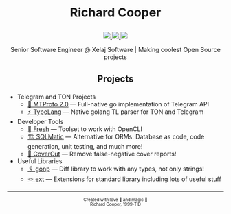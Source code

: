 # <p align="center">Richard Cooper</p>

<p align="center">
<a href="https://www.linkedin.com/in/quenbyako/">
<img src="https://img.shields.io/badge/linkedin-profile-0077b5?labelColor=27303B&logo=linkedin&style=for-the-badge">
</a>
<a href="https://t.me/quenbyako">
<img src="https://img.shields.io/badge/telegram-quenbyako-0088cc?labelColor=27303B&logo=telegram&style=for-the-badge">
</a>
<a href="https://twitch.tv/teamsmiletv">
<img src="https://img.shields.io/badge/twitch-teamsmiletv-6441a5?labelColor=27303b&logo=twitch&style=for-the-badge">
</a>
</p>

<p align="center">Senior Software Engineer @ Xelaj Software | Making coolest Open Source projects</p>

## <p align="center">Projects</p>

- Telegram and TON Projects
  - [🦋 MTProto 2.0][mtproto] — Full-native go implementation of Telegram API
  - [⚡️ TypeLang][tl] — Native golang TL parser for TON and Telegram
- Developer Tools
  - [🥤 Fresh][fresh] — Toolset to work with OpenCLI
  - [🏗️ SQLMatic][sqlmatic] — Alternative for ORMs: Database as code, code generation, unit testing, and much more!
  - [🔪 CoverCut][covercut] — Remove false-negative cover reports!
- Useful Libraries
  - [🖇️ gonp][gonp] — Diff library to work with any types, not only strings!
  - [🪢 ext][ext] — Extensions for standard library including lots of useful stuff





<!--
V2UndmUga25vd24gZWFjaCBvdGhlciBmb3Igc28gbG9uZwpZb3
VyIGhlYXJ0J3MgYmVlbiBhY2hpbmcgYnV0IHlvdSdyZSB0b28g
c2h5IHRvIHNheSBpdApJbnNpZGUgd2UgYm90aCBrbm93IHdoYX
QncyBiZWVuIGdvaW5nIG9uCldlIGtub3cgdGhlIGdhbWUgYW5k
IHdlJ3JlIGdvbm5hIHBsYXkgaXQKQW5kIGlmIHlvdSBhc2sgbW
UgaG93IEknbSBmZWVsaW5nCkRvbid0IHRlbGwgbWUgeW91J3Jl
IHRvbyBibGluZCB0byBzZWU=
-->

--------------------------------------------------------------------------------

<p align=center><sub><sub>
Created with love 💜 and magic 🦄 </br> Richard Cooper, 1999-TID
</sub></sub></p>


[mtproto]:     https://github.com/xelaj/mtproto
[tl]:          https://github.com/xelaj/tl
[fresh]:       https://github.com/xelaj/fresh
[sqlmatic]:    https://github.com/xelaj/sqlmatic
[gonp]:        https://github.com/quenbyako/gonp
[ext]:         https://github.com/quenbyako/ext
[covercut]:    https://github.com/quenbyako/covercut
